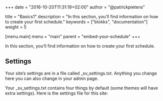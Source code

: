 +++
date            = "2016-10-20T11:31:19+02:00"
author          = "@patrickpietens"

title           = "Basics1"
description     = "In this section, you’ll find information on how to create your first schedule."
keywords        = ["blokks", "documentation"]
weight          = 5

[menu.main]
menu            = "main"
parent          = "embed-your-schedule"
+++

In this section, you’ll find information on how to create your first schedule.

## Settings
Your site’s settings are in a file called _sv_settings.txt. Anything you change here you can also change in your admin page.

Your _sv_settings.txt contains four things by default (some themes will have extra settings). Here is the settings file for this site:
